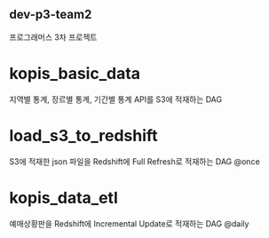 ## dev-p3-team2
프로그래머스 3차 프로젝트

# kopis_basic_data
지역별 통계, 장르별 통계, 기간별 통계 API를 S3에 적재하는 DAG

# load_s3_to_redshift
S3에 적재한 json 파일을 Redshift에 Full Refresh로 적재하는 DAG @once

# kopis_data_etl
예매상황판을 Redshift에 Incremental Update로 적재하는 DAG @daily


